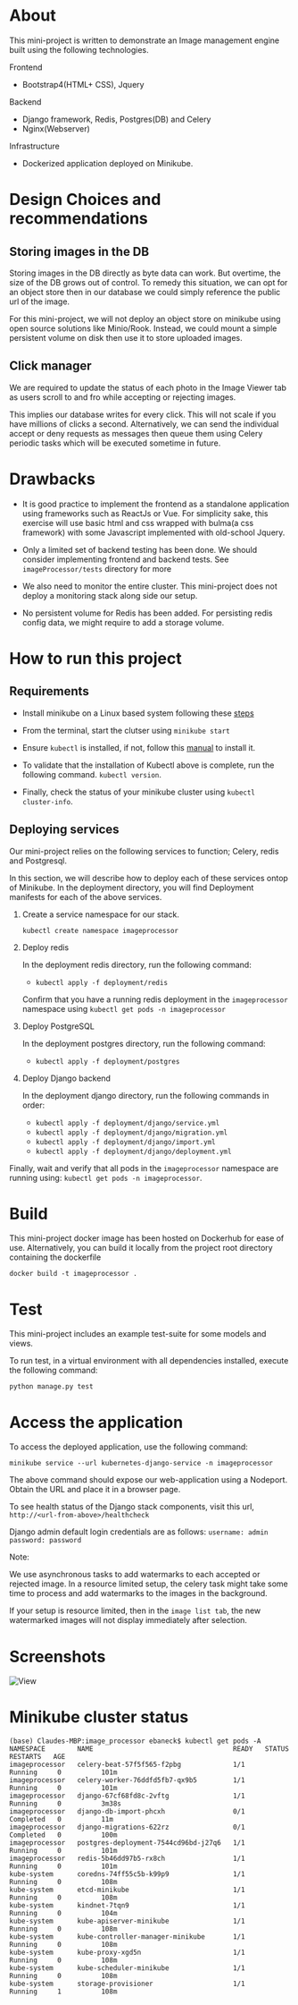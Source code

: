 About
=====
This mini-project is written to demonstrate an Image management engine built using
the following technologies.

Frontend
- Bootstrap4(HTML+ CSS), Jquery

Backend
- Django framework, Redis, Postgres(DB) and Celery
- Nginx(Webserver)

Infrastructure
- Dockerized application deployed on Minikube.

Design Choices and recommendations
==================================

Storing images in the DB
------------------------
Storing images in the DB directly as byte data can work. But overtime, the size of the DB
grows out of control.
To remedy this situation, we can opt for an object store then in our database we could simply
reference the public url of the image.

For this mini-project, we will not deploy an object store on minikube using open source 
solutions like Minio/Rook.
Instead, we could mount a simple persistent volume on disk then use it to store uploaded images.

Click manager
-------------
We are required to update the status of each photo in the Image Viewer tab as users scroll to and fro while accepting or rejecting images.

This implies our database writes for every click. This will not scale if you have millions of 
clicks a second. 
Alternatively, we can send the individual accept or deny requests as messages then queue them using
Celery periodic tasks which will be executed sometime in future.

Drawbacks
=========
- It is good practice to implement the frontend as a standalone application using frameworks
such as ReactJs or Vue.
For simplicity sake, this exercise will use basic html and css wrapped with bulma(a css framework)
with some Javascript implemented with old-school Jquery.

- Only a limited set of backend testing has been done. We should consider implementing frontend and backend tests. See `imageProcessor/tests` directory for more

- We also need to monitor the entire cluster. This mini-project does not deploy a monitoring stack
along side our setup.

- No persistent volume for Redis has been added. For persisting redis config data, we might require to add
a storage volume.

How to run this project
=======================
Requirements
------------

- Install minikube on a Linux based system following these [steps](https://minikube.sigs.k8s.io/docs/start/)

- From the terminal, start the clutser using `minikube start`

- Ensure `kubectl` is installed, if not, follow this [manual](https://v1-18.docs.kubernetes.io/docs/tasks/tools/install-kubectl/) to install it.

- To validate that the installation of Kubectl above is complete, run the following command. `kubectl version`.

- Finally, check the status of your minikube cluster using `kubectl cluster-info`.

Deploying services
------------------
Our mini-project relies on the following services to function; Celery, redis and Postgresql.

In this section, we will describe how to deploy each of these services ontop of Minikube.
In the deployment directory, you will find Deployment manifests for each of the above services.

1. Create a service namespace for our stack.

    `kubectl create namespace imageprocessor`

2. Deploy redis

    In the deployment redis directory, run the following command:
    - `kubectl apply -f deployment/redis`

    Confirm that you have a running redis deployment in the `imageprocessor` namespace using `kubectl get pods -n imageprocessor`

3. Deploy PostgreSQL

    In the deployment postgres directory, run the following command:
    - `kubectl apply -f deployment/postgres`

<!-- 4. Deploy celery

    In the deployment celery directory, run the following commands:
    - `kubectl apply -f deployment/celery` -->

4. Deploy Django backend

    In the deployment django directory, run the following commands in order:
    - `kubectl apply -f deployment/django/service.yml`
    - `kubectl apply -f deployment/django/migration.yml`
    - `kubectl apply -f deployment/django/import.yml`
    - `kubectl apply -f deployment/django/deployment.yml`


Finally, wait and verify that all pods in the `imageprocessor` namespace are running using:
`kubectl get pods -n imageprocessor`.

Build
=====
This mini-project docker image has been hosted on Dockerhub for ease of use.
Alternatively, you can build it locally from the project root directory containing
the dockerfile

`docker build -t imageprocessor .`

Test
====
This mini-project includes an example test-suite for some models and views.

To run test, in a virtual environment with all dependencies installed,
execute the following command:

`python manage.py test`

Access the application
======================

To access the deployed application, use the following command:

`minikube service --url kubernetes-django-service -n imageprocessor`

The above command should expose our web-application using a Nodeport.
Obtain the URL and place it in a browser page.

To see health status of the Django stack components, visit this url,
`http://<url-from-above>/healthcheck`

Django admin default login credentials are as follows:
`username: admin` `password: password`

Note:

We use asynchronous tasks to add watermarks to each accepted or rejected
image. In a resource limited setup, the celery task might take some time
to process and add watermarks to the images in the background.

If your setup is resource limited, then in the `image list tab`, the new 
watermarked images will not display immediately after selection.

Screenshots
===========

![View](screenshot/view.gif)

Minikube cluster status
=======================
    (base) Claudes-MBP:image_processor ebaneck$ kubectl get pods -A
    NAMESPACE        NAME                                   READY   STATUS      RESTARTS   AGE
    imageprocessor   celery-beat-57f5f565-f2pbg             1/1     Running     0          101m
    imageprocessor   celery-worker-76ddfd5fb7-qx9b5         1/1     Running     0          101m
    imageprocessor   django-67cf68fd8c-2vftg                1/1     Running     0          3m38s
    imageprocessor   django-db-import-phcxh                 0/1     Completed   0          11m
    imageprocessor   django-migrations-622rz                0/1     Completed   0          100m
    imageprocessor   postgres-deployment-7544cd96bd-j27q6   1/1     Running     0          101m
    imageprocessor   redis-5b46dd97b5-rx8ch                 1/1     Running     0          101m
    kube-system      coredns-74ff55c5b-k99p9                1/1     Running     0          108m
    kube-system      etcd-minikube                          1/1     Running     0          108m
    kube-system      kindnet-7tqn9                          1/1     Running     0          104m
    kube-system      kube-apiserver-minikube                1/1     Running     0          108m
    kube-system      kube-controller-manager-minikube       1/1     Running     0          108m
    kube-system      kube-proxy-xgd5n                       1/1     Running     0          108m
    kube-system      kube-scheduler-minikube                1/1     Running     0          108m
    kube-system      storage-provisioner                    1/1     Running     1          108m

